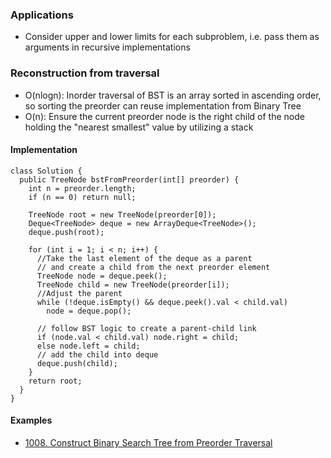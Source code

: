 ### Applications
- Consider upper and lower limits for each subproblem, i.e. pass them as arguments in recursive implementations

### Reconstruction from traversal

- O(nlogn): Inorder traversal of BST is an array sorted in ascending order, so sorting the preorder can reuse implementation from Binary Tree
- O(n): Ensure the current preorder node is the right child of the node holding the "nearest smallest" value by utilizing a stack

#### Implementation

```
class Solution {
  public TreeNode bstFromPreorder(int[] preorder) {
    int n = preorder.length;
    if (n == 0) return null;

    TreeNode root = new TreeNode(preorder[0]);
    Deque<TreeNode> deque = new ArrayDeque<TreeNode>();
    deque.push(root);

    for (int i = 1; i < n; i++) {
      //Take the last element of the deque as a parent
      // and create a child from the next preorder element
      TreeNode node = deque.peek();
      TreeNode child = new TreeNode(preorder[i]);
      //Adjust the parent
      while (!deque.isEmpty() && deque.peek().val < child.val)
        node = deque.pop();

      // follow BST logic to create a parent-child link
      if (node.val < child.val) node.right = child;
      else node.left = child;
      // add the child into deque
      deque.push(child);
    }
    return root;
  }
}
```

#### Examples

- [1008. Construct Binary Search Tree from Preorder Traversal](https://leetcode.com/problems/construct-binary-search-tree-from-preorder-traversal/editorial/)

